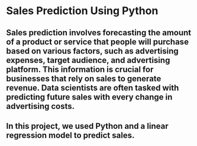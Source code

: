 # Sales Prediction  Using Python
## Sales prediction involves forecasting the amount of a product or service that people will purchase based on various factors, such as advertising expenses, target audience, and advertising platform. This information is crucial for businesses that rely on sales to generate revenue. Data scientists are often tasked with predicting future sales with every change in advertising costs. 

## In this project, we used Python and a linear regression model to predict sales. 